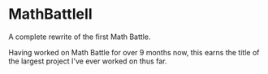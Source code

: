 # MathBattleII
A complete rewrite of the first Math Battle.

Having worked on Math Battle for over 9 months now, this earns the title of the largest project I've ever worked on thus far.
